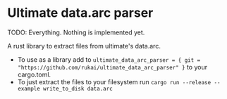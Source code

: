 # Ultimate data.arc parser

TODO: Everything. Nothing is implemented yet.

A rust library to extract files from ultimate's data.arc.
*   To use as a library add to `ultimate_data_arc_parser = { git = "https://github.com/rukai/ultimate_data_arc_parser" }` to your cargo.toml.
*   To just extract the files to your filesystem run `cargo run --release --example write_to_disk data.arc`
